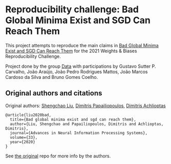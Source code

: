 # Reproducibility challenge: Bad Global Minima Exist and SGD Can Reach Them

This project attempts to reproduce the main claims in [Bad Global Minima Exist and SGD Can Reach Them](https://arxiv.org/abs/1906.02613) for the 2021 Weights & Biases Reproducibility Challenge.

Project done by the group [Data](data.icmc.usp.br/) with participations by Gustavo Sutter P. Carvalho, João Araújo, João Pedro Rodrigues Mattos, João Marcos Cardoso da Silva and Bruno Gomes Coelho.


## Original authors and citations

Original authors: [Shengchao Liu](https://chao1224.github.io/), [Dimitris Papailiopoulos](http://papail.io/), [Dimitris Achlioptas](http://cgi.di.uoa.gr/~optas/)

```
@article{liu2020bad,
  title={Bad global minima exist and sgd can reach them},
  author={Liu, Shengchao and Papailiopoulos, Dimitris and Achlioptas, Dimitris},
  journal={Advances in Neural Information Processing Systems},
  volume={33},
  year={2020}
}
```

See [the original](https://github.com/chao1224/BadGlobalMinima) repo for more info by the authors.

